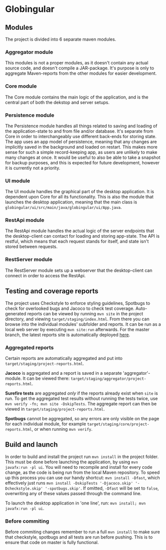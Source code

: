 # Globingular

## Modules

The project is divided into 6 separate maven modules.

### Aggregator module
This modules is not a proper modules, as it doesn't contain any actual source code, and doesn't compile a JAR-package. It's purpose is only to aggregate Maven-reports from the other modules for easier development.

### Core module
The Core module contains the main logic of the application, and is the central part of both the dekstop and server setups.

### Persistence module
The Persistence module handles all things related to saving and loading of the application-state to and from file and/or database. It's separate from Core in order to interchangeably use different back-ends for storing state. 
The app uses an app model of persistence, meaning that any changes are implicitly saved in the background and loaded on restart.
This makes more sense for such a simple record-keeping app, as users are unlikely to make many changes at once.
It would be useful to also be able to take a snapshot for backup purposes, and this is expected for future development, however it is currently not a priority.

### UI module
The UI module handles the graphical part of the desktop application. It is dependent upon Core for all its functionality. This is also the module that launches the desktop application, meaning that the main class is `globingular/ui/src/main/java/globingular/ui/App.java`.

### RestApi module
The RestApi module handles the actual logic of the server endpoints that the desktop-client can contact for loading and storing app-state. The API is restful, which means that each request stands for itself, and state isn't stored between requests.

### RestServer module
The RestServer module sets up a webserver that the desktop-client can connect in order to access the RestApi.


## Testing and coverage reports
The project uses Checkstyle to enforce styling guidelines, Spotbugs to check for overlooked bugs and Jacoco to check test coverage. Auto-generated reports can be viewed by running `mvn site` in the project directory, and viewing `target/staging/index.html`. From there you can browse into the individual modules' subfolder and reports. It can be run as a local web server by executing `mvn site:run` afterwards.
For the master branch, the latest reports site is automatically deployed [here](http://it1901.pages.stud.idi.ntnu.no/groups-2020/gr2002/gr2002/).

### Aggregated reports
Certain reports are automatically aggregated and put into `target/staging/project-reports.html`.

**Jacoco** is aggregated and a report is saved in a separate 'aggregator'-module. It can be viewed there: `target/staging/aggregator/project-reports.html`.

**Surefire tests** are aggregated *only* if the reports already exist when `site` is run.
To get the aggregated test results without running the tests twice, use
`mvn verify -fn; mvn site -DskipTests`. The aggregate report can then be viewed in `target/staging/project-reports.html`.

**Spotbugs** cannot be aggregated, so any errors are only visible on the page for each individual module, for example `target/staging/core/project-reports.html`, or when running `mvn verify`.

## Build and launch
In order to build and install the project run `mvn install` in the project folder. This must be done before launching the application, by using `mvn javafx:run -pl ui`. You will need to recompile and install for every code change, as the code is being run from the local Maven repository. To speed up this process you can use our handy shortcut: `mvn install -Dfast`, which effectively just runs `mvn install -DskipTests '-Djacoco.skip' '-Dcheckstyle.skip' '-spotbugs.skip'`. If omitted, `-Dfast` will be set to `false`, overwriting any of these values passed through the command line.

To launch the desktop application in 'one line', run: `mvn install; mvn javafx:run -pl ui`.

### Before commiting
Before commiting changes remember to run a full `mvn install` to make sure that checkstyle, spotbugs and all tests are run before pushing. This is to ensure that code on master is fully functional.
